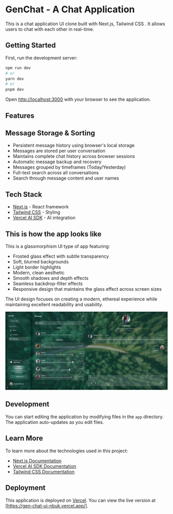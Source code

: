 # GenChat - A Chat Application

This is a chat application UI clone built with Next.js, Tailwind CSS . It allows users to chat with each other in real-time.

## Getting Started

First, run the development server:

```bash
npm run dev
# or
yarn dev
# or
pnpm dev
```

Open [http://localhost:3000](http://localhost:3000) with your browser to see the application.

## Features

## Message Storage & Sorting

- Persistent message history using browser's local storage
- Messages are stored per user conversation
- Maintains complete chat history across browser sessions
- Automatic message backup and recovery
- Messages grouped by timeframes (Today/Yesterday)
- Full-text search across all conversations
- Search through message content and user names

## Tech Stack

- [Next.js](https://nextjs.org) - React framework
- [Tailwind CSS](https://tailwindcss.com) - Styling
- [Vercel AI SDK](https://sdk.vercel.ai/docs) - AI integration

## This is how the app looks like

This is a glassmorphism UI type of app featuring:

- Frosted glass effect with subtle transparency
- Soft, blurred backgrounds
- Light border highlights
- Modern, clean aesthetic
- Smooth shadows and depth effects
- Seamless backdrop-filter effects
- Responsive design that maintains the glass effect across screen sizes

The UI design focuses on creating a modern, ethereal experience while maintaining excellent readability and usability.

![App Screenshot](./public/ui.png)

## Development

You can start editing the application by modifying files in the `app` directory. The application auto-updates as you edit files.

## Learn More

To learn more about the technologies used in this project:

- [Next.js Documentation](https://nextjs.org/docs)
- [Vercel AI SDK Documentation](https://sdk.vercel.ai/docs)
- [Tailwind CSS Documentation](https://tailwindcss.com/docs)

## Deployment

This application is deployed on [Vercel](https://vercel.com). You can view the live version at [https://gen-chat-ui-nbuk.vercel.app/].
